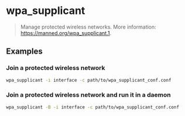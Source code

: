 # wpa_supplicant

> Manage protected wireless networks. More information: <https://manned.org/wpa_supplicant.1>.

## Examples

### Join a protected wireless network

```bash
wpa_supplicant -i interface -c path/to/wpa_supplicant_conf.conf
```

### Join a protected wireless network and run it in a daemon

```bash
wpa_supplicant -B -i interface -c path/to/wpa_supplicant_conf.conf
```
